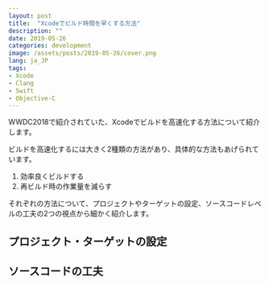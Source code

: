 ```yaml
---
layout: post
title:  "Xcodeでビルド時間を早くする方法"
description: ""
date: 2019-05-26
categories: development
image: /assets/posts/2019-05-26/cover.png
lang: ja_JP
tags:
- Xcode
- Clang
- Swift
- Objective-C
---
```


WWDC2018で紹介されていた、Xcodeでビルドを高速化する方法について紹介します。

ビルドを高速化するには大きく2種類の方法があり、具体的な方法もあげられています。

1. 効率良くビルドする
2. 再ビルド時の作業量を減らす

それぞれの方法について、プロジェクトやターゲットの設定、ソースコードレベルの工夫の2つの視点から細かく紹介します。

## プロジェクト・ターゲットの設定



## ソースコードの工夫
